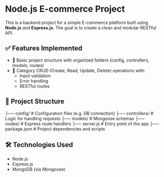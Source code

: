 # Node.js E-commerce Project

This is a backend project for a simple E-commerce platform built using **Node.js** and **Express.js**. The goal is to create a clean and modular RESTful API.

## ✅ Features Implemented

- 🔧 Basic project structure with organized folders (config, controllers, models, routes)
- 📁 Category CRUD (Create, Read, Update, Delete) operations with:
  - Input validation
  - Error handling
  - RESTful routes

## 📁 Project Structure

├── config/ # Configuration files (e.g. DB connection)
├── controllers/ # Logic for handling requests
├── models/ # Mongoose schemas
├── routes/ # Express route handlers
├── server.js # Entry point of the app
├── package.json # Project dependencies and scripts

## 🛠️ Technologies Used

- Node.js
- Express.js
- MongoDB (via Mongoose)
